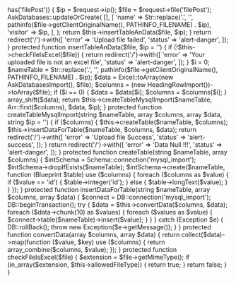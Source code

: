 <?php

namespace App\Http\Controllers;

use App\Imports\AskDatabasesImport;
use Illuminate\Database\Schema\Blueprint;
use Illuminate\Http\Request;
use Illuminate\Support\Facades\Schema;
use Maatwebsite\Excel\Facades\Excel;
use Maatwebsite\Excel\HeadingRowImport;
use Illuminate\Support\Arr;
use Illuminate\Support\Str;
use Illuminate\Support\Facades\DB;
use App\Models\AskDatabases;

class UploadController extends Controller
{
    /*
     * Allowed File Type
     */
    protected $allowedFileType = ['application/vnd.ms-excel', 'text/xls', 'text/xlsx', 'application/vnd.openxmlformats-officedocument.spreadsheetml.sheet'];

    protected $data = null;

    public function __invoke(Request $request)
    {
        if ($request->has('filePost')) {
            $ip = $request->ip();
            $file = $request->file('filePost');

            AskDatabases::updateOrCreate(
                [],
                [
                    'name' => Str::replace('.', '', pathinfo($file->getClientOriginalName(), PATHINFO_FILENAME) . $ip),
                    'visitor' => $ip,
                ],
            );

            return $this->insertTableAnData($file, $ip);
        }

        return redirect('/')->with([
            'error' => 'Upload file failed',
            'status' => 'alert-danger',
        ]);
    }

    protected function insertTableAnData($file, $ip = '')
    {
        if (!$this->checkFileIsExcel($file)) {
            return redirect('/')->with([
                'error' => 'Your uploaded file is not an excel file',
                'status' => 'alert-danger',
            ]);
        }

        $i = 0;
        $nameTable = Str::replace('.', '', pathinfo($file->getClientOriginalName(), PATHINFO_FILENAME) . $ip);
        $data = Excel::toArray(new AskDatabasesImport(), $file);
        $columns = (new HeadingRowImport())->toArray($file);

        if ($i == 0) {
            $data = $data[$i];
            $columns = $columns[$i];
        }
        array_shift($data);
        return $this->createTableMysqlImport($nameTable, Arr::first($columns), $data, $ip);
    }

    protected function createTableMysqlImport(string $nameTable, array $columns, array $data, string $ip = '')
    {
        if ($columns) {
            $this->createTable($nameTable, $columns);
            $this->insertDataForTable($nameTable, $columns, $data);
            return redirect('/')->with([
                'error' => 'Upload file Success',
                'status' => 'alert-success',
            ]);
        }

        return redirect('/')->with([
            'error' => 'Data Null !!!',
            'status' => 'alert-danger',
        ]);
    }

    protected function createTable(string $nameTable, array $columns)
    {
        $intSchema = Schema::connection('mysql_import');
        $intSchema->dropIfExists($nameTable);
        $intSchema->create($nameTable, function (Blueprint $table) use ($columns) {
            foreach ($columns as $value) {
                if ($value == 'id') {
                    $table->integer('id');
                } else {
                    $table->longText($value);
                }
            }
        });
    }

    protected function insertDataForTable(string $nameTable, array $columns, array $data)
    {
        $connect = DB::connection('mysql_import');
        DB::beginTransaction();
        try {

            $data = $this->convertData($columns, $data);
            foreach ($data->chunk(10) as $values) {
                foreach ($values as $value) {
                    $connect->table($nameTable)->insert($value);
                }
            }
        } catch (Exception $e) {
            DB::rollBack();
            throw new Exception($e->getMessage());
        }
    }

    protected function convertData(array $columns, array $data)
    {
        return collect($data)->map(function ($value, $key) use ($columns) {
            return array_combine($columns, $value);
        });
    }

    protected function checkFileIsExcel($file)
    {
        $extension = $file->getMimeType();
        if (in_array($extension, $this->allowedFileType)) {
            return true;
        }

        return false;
    }
}
